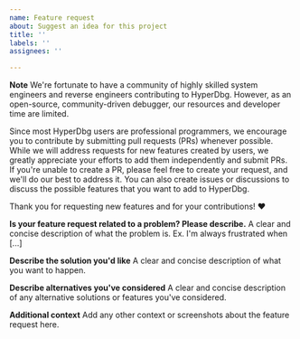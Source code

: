 ```yaml
---
name: Feature request
about: Suggest an idea for this project
title: ''
labels: ''
assignees: ''

---
```


**Note**
We're fortunate to have a community of highly skilled system engineers and reverse engineers contributing to HyperDbg. However, as an open-source, community-driven debugger, our resources and developer time are limited.

Since most HyperDbg users are professional programmers, we encourage you to contribute by submitting pull requests (PRs) whenever possible. While we will address requests for new features created by users, we greatly appreciate your efforts to add them independently and submit PRs. If you're unable to create a PR, please feel free to create your request, and we'll do our best to address it. You can also create issues or discussions to discuss the possible features that you want to add to HyperDbg.

Thank you for requesting new features and for your contributions! ❤️

**Is your feature request related to a problem? Please describe.**
A clear and concise description of what the problem is. Ex. I'm always frustrated when [...]

**Describe the solution you'd like**
A clear and concise description of what you want to happen.

**Describe alternatives you've considered**
A clear and concise description of any alternative solutions or features you've considered.

**Additional context**
Add any other context or screenshots about the feature request here.
